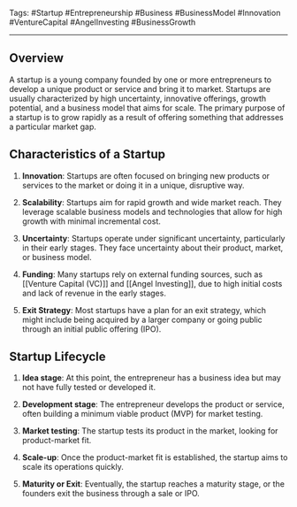 Tags: #Startup #Entrepreneurship #Business #BusinessModel #Innovation #VentureCapital #AngelInvesting #BusinessGrowth

---

## Overview

A startup is a young company founded by one or more entrepreneurs to develop a unique product or service and bring it to market. Startups are usually characterized by high uncertainty, innovative offerings, growth potential, and a business model that aims for scale. The primary purpose of a startup is to grow rapidly as a result of offering something that addresses a particular market gap.

## Characteristics of a Startup

1.  **Innovation**: Startups are often focused on bringing new products or services to the market or doing it in a unique, disruptive way.
    
2.  **Scalability**: Startups aim for rapid growth and wide market reach. They leverage scalable business models and technologies that allow for high growth with minimal incremental cost.
    
3.  **Uncertainty**: Startups operate under significant uncertainty, particularly in their early stages. They face uncertainty about their product, market, or business model.
    
4.  **Funding**: Many startups rely on external funding sources, such as [[Venture Capital (VC)]] and [[Angel Investing]], due to high initial costs and lack of revenue in the early stages.
    
5.  **Exit Strategy**: Most startups have a plan for an exit strategy, which might include being acquired by a larger company or going public through an initial public offering (IPO).
    

## Startup Lifecycle

1.  **Idea stage**: At this point, the entrepreneur has a business idea but may not have fully tested or developed it.
    
2.  **Development stage**: The entrepreneur develops the product or service, often building a minimum viable product (MVP) for market testing.
    
3.  **Market testing**: The startup tests its product in the market, looking for product-market fit.
    
4.  **Scale-up**: Once the product-market fit is established, the startup aims to scale its operations quickly.
    
5.  **Maturity or Exit**: Eventually, the startup reaches a maturity stage, or the founders exit the business through a sale or IPO.